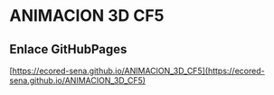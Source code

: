 # **ANIMACION 3D CF5**

## **Enlace GitHubPages**

[https://ecored-sena.github.io/ANIMACION_3D_CF5](https://ecored-sena.github.io/ANIMACION_3D_CF5)
